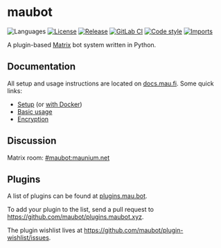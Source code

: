 # maubot
![Languages](https://img.shields.io/github/languages/top/maubot/maubot.svg)
[![License](https://img.shields.io/github/license/maubot/maubot.svg)](LICENSE)
[![Release](https://img.shields.io/github/release/maubot/maubot/all.svg)](https://github.com/maubot/maubot/releases)
[![GitLab CI](https://mau.dev/maubot/maubot/badges/master/pipeline.svg)](https://mau.dev/maubot/maubot/container_registry)
[![Code style](https://img.shields.io/badge/code%20style-black-000000.svg)](https://github.com/psf/black)
[![Imports](https://img.shields.io/badge/%20imports-isort-%231674b1?style=flat&labelColor=ef8336)](https://pycqa.github.io/isort/)

A plugin-based [Matrix](https://matrix.org) bot system written in Python.

## Documentation

All setup and usage instructions are located on
[docs.mau.fi](https://docs.mau.fi/maubot/index.html). Some quick links:

* [Setup](https://docs.mau.fi/maubot/usage/setup/index.html)
  (or [with Docker](https://docs.mau.fi/maubot/usage/setup/docker.html))
* [Basic usage](https://docs.mau.fi/maubot/usage/basic.html)
* [Encryption](https://docs.mau.fi/maubot/usage/encryption.html)

## Discussion
Matrix room: [#maubot:maunium.net](https://matrix.to/#/#maubot:maunium.net)

## Plugins
A list of plugins can be found at [plugins.mau.bot](https://plugins.mau.bot/).

To add your plugin to the list, send a pull request to <https://github.com/maubot/plugins.maubot.xyz>.

The plugin wishlist lives at <https://github.com/maubot/plugin-wishlist/issues>.
